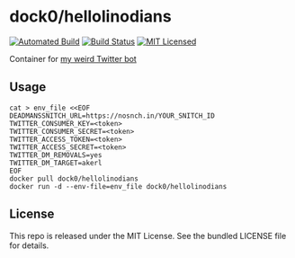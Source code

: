 dock0/hellolinodians
=======

[![Automated Build](http://img.shields.io/badge/automated-build-green.svg)](https://hub.docker.com/r/dock0/hellolinodians/)
[![Build Status](https://img.shields.io/circleci/project/dock0/hellolinodians.svg)](https://circleci.com/gh/dock0/hellolinodians)
[![MIT Licensed](http://img.shields.io/badge/license-MIT-green.svg)](https://tldrlegal.com/license/mit-license)

Container for [my weird Twitter bot](https://github.com/akerl/hellolinodians)

## Usage

```
cat > env_file <<EOF
DEADMANSSNITCH_URL=https://nosnch.in/YOUR_SNITCH_ID
TWITTER_CONSUMER_KEY=<token>
TWITTER_CONSUMER_SECRET=<token>
TWITTER_ACCESS_TOKEN=<token>
TWITTER_ACCESS_SECRET=<token>
TWITTER_DM_REMOVALS=yes
TWITTER_DM_TARGET=akerl
EOF
docker pull dock0/hellolinodians
docker run -d --env-file=env_file dock0/hellolinodians
```

## License

This repo is released under the MIT License. See the bundled LICENSE file for details.

